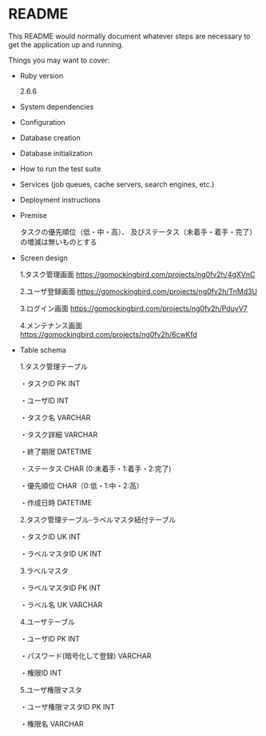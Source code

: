 # README

This README would normally document whatever steps are necessary to get the
application up and running.

Things you may want to cover:

* Ruby version
  
  2.6.6
  

* System dependencies


* Configuration


* Database creation


* Database initialization


* How to run the test suite


* Services (job queues, cache servers, search engines, etc.)


* Deployment instructions


* Premise
  
  タスクの優先順位（低・中・高）、
  及びステータス（未着手・着手・完了）の増減は無いものとする


* Screen design
  
  1.タスク管理画面
    https://gomockingbird.com/projects/ng0fv2h/4gXVnC

  2.ユーザ登録画面
    https://gomockingbird.com/projects/ng0fv2h/TnMd3U

  3.ログイン画面
    https://gomockingbird.com/projects/ng0fv2h/PduyV7

  4.メンテナンス画面
    https://gomockingbird.com/projects/ng0fv2h/6cwKfd


* Table schema

  1.タスク管理テーブル

    ・タスクID PK INT
  
    ・ユーザID INT

    ・タスク名 VARCHAR

    ・タスク詳細 VARCHAR

    ・終了期限 DATETIME

    ・ステータス CHAR (0:未着手・1:着手・2:完了)
  
    ・優先順位 CHAR（0:低・1:中・2:高）
  
    ・作成日時 DATETIME
  
  2.タスク管理テーブル-ラベルマスタ紐付テーブル

    ・タスクID UK INT

    ・ラベルマスタID UK INT

  3.ラベルマスタ

    ・ラベルマスタID PK INT

    ・ラベル名 UK VARCHAR
  
  4.ユーザテーブル

    ・ユーザID PK INT

    ・パスワード(暗号化して登録) VARCHAR

    ・権限ID INT
  
  5.ユーザ権限マスタ

    ・ユーザ権限マスタID PK INT

    ・権限名 VARCHAR